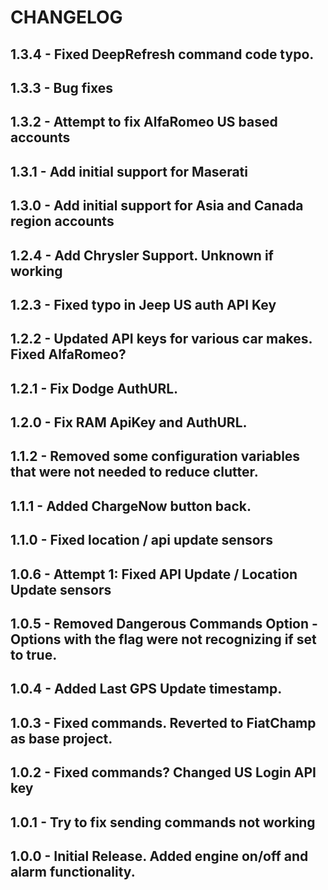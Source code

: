 # CHANGELOG
## 1.3.4 - Fixed DeepRefresh command code typo.
## 1.3.3 - Bug fixes
## 1.3.2 - Attempt to fix AlfaRomeo US based accounts
## 1.3.1 - Add initial support for Maserati
## 1.3.0 - Add initial support for Asia and Canada region accounts
## 1.2.4 - Add Chrysler Support. Unknown if working
## 1.2.3 - Fixed typo in Jeep US auth API Key
## 1.2.2 - Updated API keys for various car makes. Fixed AlfaRomeo?
## 1.2.1 - Fix Dodge AuthURL. 
## 1.2.0 - Fix RAM ApiKey and AuthURL.
## 1.1.2 - Removed some configuration variables that were not needed to reduce clutter.
## 1.1.1 - Added ChargeNow button back.
## 1.1.0 - Fixed location / api update sensors
## 1.0.6 - Attempt 1: Fixed API Update / Location Update sensors
## 1.0.5 - Removed Dangerous Commands Option - Options with the flag were not recognizing if set to true.
## 1.0.4 - Added Last GPS Update timestamp.
## 1.0.3 - Fixed commands. Reverted to FiatChamp as base project. 
## 1.0.2 - Fixed commands? Changed US Login API key
## 1.0.1 - Try to fix sending commands not working
## 1.0.0 - Initial Release. Added engine on/off and alarm functionality. 


